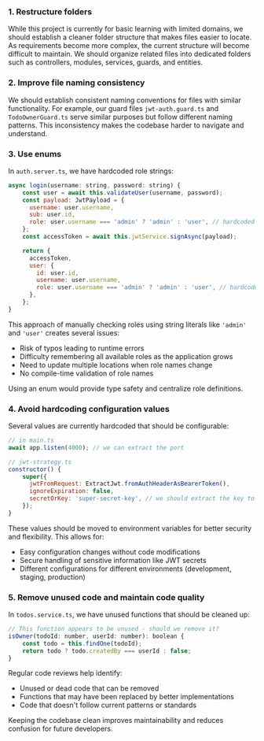 ### 1. Restructure folders
While this project is currently for basic learning with limited domains, we should establish a cleaner folder structure that makes files easier to locate. As requirements become more complex, the current structure will become difficult to maintain. We should organize related files into dedicated folders such as controllers, modules, services, guards, and entities.

### 2. Improve file naming consistency
We should establish consistent naming conventions for files with similar functionality. For example, our guard files `jwt-auth.guard.ts` and `TodoOwnerGuard.ts` serve similar purposes but follow different naming patterns. This inconsistency makes the codebase harder to navigate and understand.

### 3. Use enums 
In `auth.server.ts`, we have hardcoded role strings:

```js
async login(username: string, password: string) {
    const user = await this.validateUser(username, password);
    const payload: JwtPayload = {
      username: user.username,
      sub: user.id,
      role: user.username === 'admin' ? 'admin' : 'user', // hardcoded
    };
    const accessToken = await this.jwtService.signAsync(payload);

    return {
      accessToken,
      user: {
        id: user.id,
        username: user.username,
        role: user.username === 'admin' ? 'admin' : 'user', // hardcoded
      },
    };
}
```
This approach of manually checking roles using string literals like `'admin'` and `'user'` creates several issues:
- Risk of typos leading to runtime errors
- Difficulty remembering all available roles as the application grows
- Need to update multiple locations when role names change
- No compile-time validation of role names

Using an enum would provide type safety and centralize role definitions.

### 4. Avoid hardcoding configuration values
Several values are currently hardcoded that should be configurable:
```js
// in main.ts
await app.listen(4000); // we can extract the port

// jwt-strategy.ts
constructor() {
    super({
      jwtFromRequest: ExtractJwt.fromAuthHeaderAsBearerToken(),
      ignoreExpiration: false,
      secretOrKey: 'super-secret-key', // we should extract the key to env
    });
}
```

These values should be moved to environment variables for better security and flexibility. This allows for:
- Easy configuration changes without code modifications
- Secure handling of sensitive information like JWT secrets
- Different configurations for different environments (development, staging, production)

### 5. Remove unused code and maintain code quality
In `todos.service.ts`, we have unused functions that should be cleaned up:

```js
// This function appears to be unused - should we remove it?
isOwner(todoId: number, userId: number): boolean {
    const todo = this.findOne(todoId);
    return todo ? todo.createdBy === userId : false;
}
```

Regular code reviews help identify:
- Unused or dead code that can be removed
- Functions that may have been replaced by better implementations
- Code that doesn't follow current patterns or standards

Keeping the codebase clean improves maintainability and reduces confusion for future developers.
